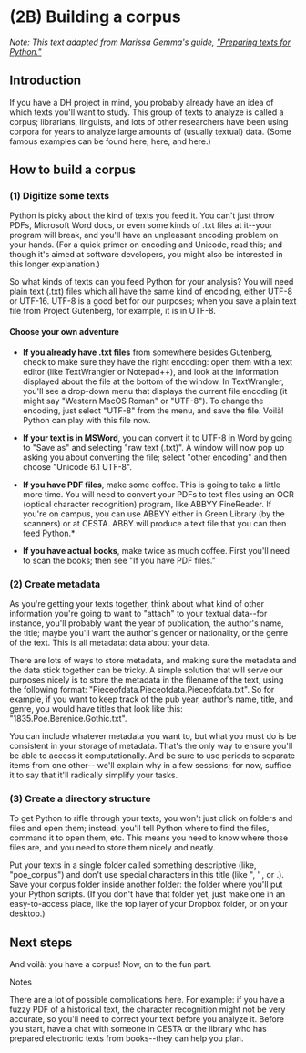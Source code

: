 # (2B) Building a corpus

*Note: This text adapted from Marissa Gemma's guide, ["Preparing texts for Python."](https://github.com/quadrismegistus/python-dighum/wiki/Preparing-texts-for-Python)*

## Introduction

If you have a DH project in mind, you probably already have an idea of which texts you'll want to study. This group of texts to analyze is called a corpus; librarians, linguists, and lots of other researchers have been using corpora for years to analyze large amounts of (usually textual) data. (Some famous examples can be found here, here, and here.)

## How to build a corpus


### (1) Digitize some texts

Python is picky about the kind of texts you feed it. You can't just throw PDFs, Microsoft Word docs, or even some kinds of .txt files at it--your program will break, and you'll have an unpleasant encoding problem on your hands. (For a quick primer on encoding and Unicode, read this; and though it's aimed at software developers, you might also be interested in this longer explanation.)

So what kinds of texts can you feed Python for your analysis? You will need plain text (.txt) files which all have the same kind of encoding, either UTF-8 or UTF-16. UTF-8 is a good bet for our purposes; when you save a plain text file from Project Gutenberg, for example, it is in UTF-8.

#### Choose your own adventure

* **If you already have .txt files** from somewhere besides Gutenberg, check to make sure they have the right encoding: open them with a text editor (like TextWrangler or Notepad++), and look at the information displayed about the file at the bottom of the window. In TextWrangler, you'll see a drop-down menu that displays the current file encoding (it might say "Western MacOS Roman" or "UTF-8"). To change the encoding, just select "UTF-8" from the menu, and save the file. Voilà! Python can play with this file now.

* **If your text is in MSWord**, you can convert it to UTF-8 in Word by going to "Save as" and selecting "raw text (.txt)". A window will now pop up asking you about converting the file; select "other encoding" and then choose "Unicode 6.1 UTF-8".

* **If you have PDF files**, make some coffee. This is going to take a little more time. You will need to convert your PDFs to text files using an OCR (optical character recognition) program, like ABBYY FineReader. If you're on campus, you can use ABBYY either in Green Library (by the scanners) or at CESTA. ABBY will produce a text file that you can then feed Python.*

* **If you have actual books**, make twice as much coffee. First you'll need to scan the books; then see "If you have PDF files."

### (2) Create metadata

As you're getting your texts together, think about what kind of other information you're going to want to "attach" to your textual data--for instance, you'll probably want the year of publication, the author's name, the title; maybe you'll want the author's gender or nationality, or the genre of the text. This is all metadata: data about your data.

There are lots of ways to store metadata, and making sure the metadata and the data stick together can be tricky. A simple solution that will serve our purposes nicely is to store the metadata in the filename of the text, using the following format: "Pieceofdata.Pieceofdata.Pieceofdata.txt". So for example, if you want to keep track of the pub year, author's name, title, and genre, you would have titles that look like this: "1835.Poe.Berenice.Gothic.txt".

You can include whatever metadata you want to, but what you must do is be consistent in your storage of metadata. That's the only way to ensure you'll be able to access it computationally. And be sure to use periods to separate items from one other-- we'll explain why in a few sessions; for now, suffice it to say that it'll radically simplify your tasks.

### (3) Create a directory structure

To get Python to rifle through your texts, you won't just click on folders and files and open them; instead, you'll tell Python where to find the files, command it to open them, etc. This means you need to know where those files are, and you need to store them nicely and neatly.

Put your texts in a single folder called something descriptive (like, "poe_corpus") and don't use special characters in this title (like ", ' , or .). Save your corpus folder inside another folder: the folder where you'll put your Python scripts. (If you don't have that folder yet, just make one in an easy-to-access place, like the top layer of your Dropbox folder, or on your desktop.)

## Next steps



And voilà: you have a corpus! Now, on to the fun part.

Notes

There are a lot of possible complications here. For example: if you have a fuzzy PDF of a historical text, the character recognition might not be very accurate, so you'll need to correct your text before you analyze it. Before you start, have a chat with someone in CESTA or the library who has prepared electronic texts from books--they can help you plan.
